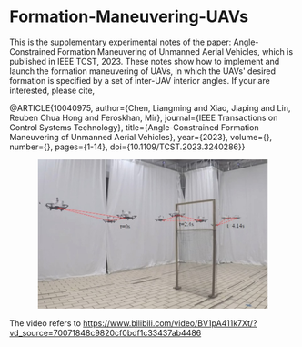 # Formation-Maneuvering-UAVs
This is the supplementary experimental notes of the paper: Angle-Constrained Formation Maneuvering of Unmanned Aerial Vehicles, which is published in IEEE TCST, 2023. These notes show how to implement and launch the formation maneuvering of UAVs, in which the UAVs' desired formation is specified by a set of inter-UAV interior angles.
If your are interested, please cite,

@ARTICLE{10040975,
  author={Chen, Liangming and Xiao, Jiaping and Lin, Reuben Chua Hong and Feroskhan, Mir},
  journal={IEEE Transactions on Control Systems Technology}, 
  title={Angle-Constrained Formation Maneuvering of Unmanned Aerial Vehicles}, 
  year={2023},
  volume={},
  number={},
  pages={1-14},
  doi={10.1109/TCST.2023.3240286}}


<div style="text-align: center">
<img src="scalingman.jpeg" style="width:80%; height:80%" >
</div>

The video refers to https://www.bilibili.com/video/BV1pA411k7Xt/?vd_source=70071848c9820cf0bdf1c33437ab4486


